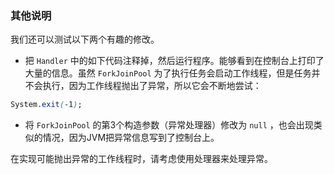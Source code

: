 ### 其他说明

我们还可以测试以下两个有趣的修改。

+ 把 `Handler` 中的如下代码注释掉，然后运行程序。能够看到在控制台上打印了大量的信息。虽然 `ForkJoinPool` 为了执行任务会启动工作线程，但是任务并不会执行，因为工作线程抛出了异常，所以它会不断地尝试：

```css
System.exit(-1);
```

+ 将 `ForkJoinPool` 的第3个构造参数（异常处理器）修改为 `null` ，也会出现类似的情况，因为JVM把异常信息写到了控制台上。

在实现可能抛出异常的工作线程时，请考虑使用处理器来处理异常。


